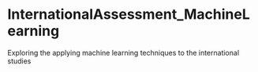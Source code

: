 # InternationalAssessment_MachineLearning
Exploring the applying machine learning techniques to the international studies
